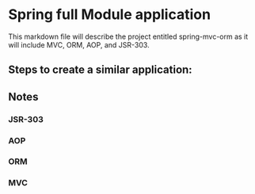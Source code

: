 # Spring full Module application 

This markdown file will describe the project entitled spring-mvc-orm as it will include MVC, ORM, AOP, and JSR-303. 

## Steps to create a similar application:


## Notes
### JSR-303

### AOP

### ORM

### MVC 